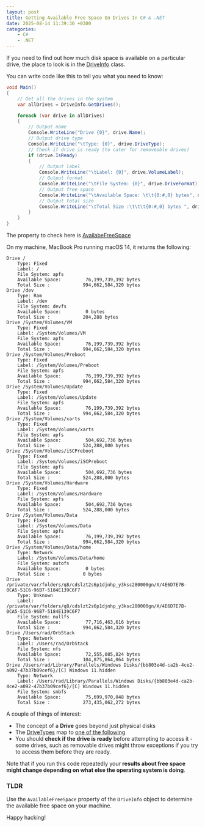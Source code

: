 ```yaml
---
layout: post
title: Getting Available Free Space On Drives In C# & .NET
date: 2025-08-14 11:39:30 +0300
categories:
    - C#
    - .NET
---
```


If you need to find out how much disk space is available on a particular drive, the place to look is in the [DriveInfo](https://learn.microsoft.com/en-us/dotnet/api/system.io.driveinfo?view=net-9.0) class.

You can write code like this to tell you what you need to know:

```c#
void Main()
{
	// Get all the drives in the system
	var allDrives = DriveInfo.GetDrives();

	foreach (var drive in allDrives)
	{
		// Output name
		Console.WriteLine("Drive {0}", drive.Name);
		// Output drive type
		Console.WriteLine("\tType: {0}", drive.DriveType);
		// Check if drive is ready (to cater for removeable drives)
		if (drive.IsReady)
		{
			// Output label
			Console.WriteLine("\tLabel: {0}", drive.VolumeLabel);
			// Output format
			Console.WriteLine("\tFile System: {0}", drive.DriveFormat);
			// Output free space
			Console.WriteLine("\tAvailable Space: \t\t{0:#,0} bytes", drive.AvailableFreeSpace);
			// Output total size
			Console.WriteLine("\tTotal Size :\t\t\t{0:#,0} bytes ", drive.TotalSize);
		}
	}
}
```

The property to check here is [AvailabeFreeSpace](https://learn.microsoft.com/en-us/dotnet/api/system.io.driveinfo.availablefreespace?view=net-9.0)

On my machine, MacBook Pro running macOS 14, it returns the following:

```plaintext
Drive /
    Type: Fixed
    Label: /
    File System: apfs
    Available Space:         76,199,739,392 bytes
    Total Size :            994,662,584,320 bytes 
Drive /dev
    Type: Ram
    Label: /dev
    File System: devfs
    Available Space:         0 bytes
    Total Size :            204,288 bytes 
Drive /System/Volumes/VM
    Type: Fixed
    Label: /System/Volumes/VM
    File System: apfs
    Available Space:         76,199,739,392 bytes
    Total Size :            994,662,584,320 bytes 
Drive /System/Volumes/Preboot
    Type: Fixed
    Label: /System/Volumes/Preboot
    File System: apfs
    Available Space:         76,199,739,392 bytes
    Total Size :            994,662,584,320 bytes 
Drive /System/Volumes/Update
    Type: Fixed
    Label: /System/Volumes/Update
    File System: apfs
    Available Space:         76,199,739,392 bytes
    Total Size :            994,662,584,320 bytes 
Drive /System/Volumes/xarts
    Type: Fixed
    Label: /System/Volumes/xarts
    File System: apfs
    Available Space:         504,692,736 bytes
    Total Size :            524,288,000 bytes 
Drive /System/Volumes/iSCPreboot
    Type: Fixed
    Label: /System/Volumes/iSCPreboot
    File System: apfs
    Available Space:         504,692,736 bytes
    Total Size :            524,288,000 bytes 
Drive /System/Volumes/Hardware
    Type: Fixed
    Label: /System/Volumes/Hardware
    File System: apfs
    Available Space:         504,692,736 bytes
    Total Size :            524,288,000 bytes 
Drive /System/Volumes/Data
    Type: Fixed
    Label: /System/Volumes/Data
    File System: apfs
    Available Space:         76,199,739,392 bytes
    Total Size :            994,662,584,320 bytes 
Drive /System/Volumes/Data/home
    Type: Network
    Label: /System/Volumes/Data/home
    File System: autofs
    Available Space:         0 bytes
    Total Size :            0 bytes 
Drive /private/var/folders/q8/cdslzt2s6p1djnhp_y3ksc280000gn/X/4E6D7E7B-0CA5-51C6-96B7-5184E139C6F7
    Type: Unknown
    Label: /private/var/folders/q8/cdslzt2s6p1djnhp_y3ksc280000gn/X/4E6D7E7B-0CA5-51C6-96B7-5184E139C6F7
    File System: nullfs
    Available Space:         77,716,463,616 bytes
    Total Size :            994,662,584,320 bytes 
Drive /Users/rad/OrbStack
    Type: Network
    Label: /Users/rad/OrbStack
    File System: nfs
    Available Space:         72,555,085,824 bytes
    Total Size :            104,875,864,064 bytes 
Drive /Users/rad/Library/Parallels/Windows Disks/{bb803e4d-ca2b-4ce2-a092-47b37b09cef6}/[C] Windows 11.hidden
    Type: Network
    Label: /Users/rad/Library/Parallels/Windows Disks/{bb803e4d-ca2b-4ce2-a092-47b37b09cef6}/[C] Windows 11.hidden
    File System: smbfs
    Available Space:         75,699,970,048 bytes
    Total Size :            273,435,062,272 bytes 
```

A couple of things of interest:

- The concept of a **Drive** goes beyond just physical disks
- The [DriveTypes](https://learn.microsoft.com/en-us/dotnet/api/system.io.driveinfo.drivetype?view=net-9.0) map to [one of the following](https://learn.microsoft.com/en-us/dotnet/api/system.io.drivetype?view=net-9.0)
- You should **check if the drive is ready** before attempting to access it - some drives, such as removable drives might throw exceptions if you try to access them before they are ready.

Note that if you run this code repeatedly your **results about free space might change depending on what else the operating system is doing**.

### TLDR

Use the `AvailableFreeSpace` property of the `DriveInfo` object to determine the available free space on your machine.

Happy hacking!
